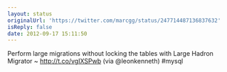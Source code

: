 ```yaml
---
layout: status
originalUrl: 'https://twitter.com/marcgg/status/247714487136837632'
isReply: false
date: 2012-09-17 15:11:50
---
```


Perform large migrations without locking the tables with Large Hadron Migrator ~ http://t.co/vgIXSPwb (via @leonkenneth) #mysql
